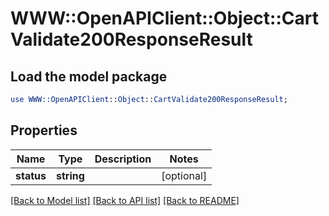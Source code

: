 # WWW::OpenAPIClient::Object::CartValidate200ResponseResult

## Load the model package
```perl
use WWW::OpenAPIClient::Object::CartValidate200ResponseResult;
```

## Properties
Name | Type | Description | Notes
------------ | ------------- | ------------- | -------------
**status** | **string** |  | [optional] 

[[Back to Model list]](../README.md#documentation-for-models) [[Back to API list]](../README.md#documentation-for-api-endpoints) [[Back to README]](../README.md)


